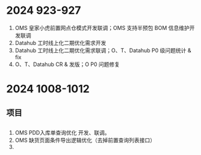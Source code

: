 # 2024 923-927

1. OMS 皇家小虎前置网点仓模式开发联调；OMS 支持半预包 BOM 信息维护开发联调
2. Datahub 工时线上化二期优化需求开发
3. Datahub 工时线上化二期优化需求联调；O、T、Datahub P0 级问题统计 & fix
4. O、T、Datahub CR & 发版；O P0 问题修复

# 2024 1008-1012

## 项目

## 

1. OMS PDD入库单查询优化 开发、联调。
2. OMS 缺货页面条件导出逻辑优化（去掉前置查询列表接口）
3. 
